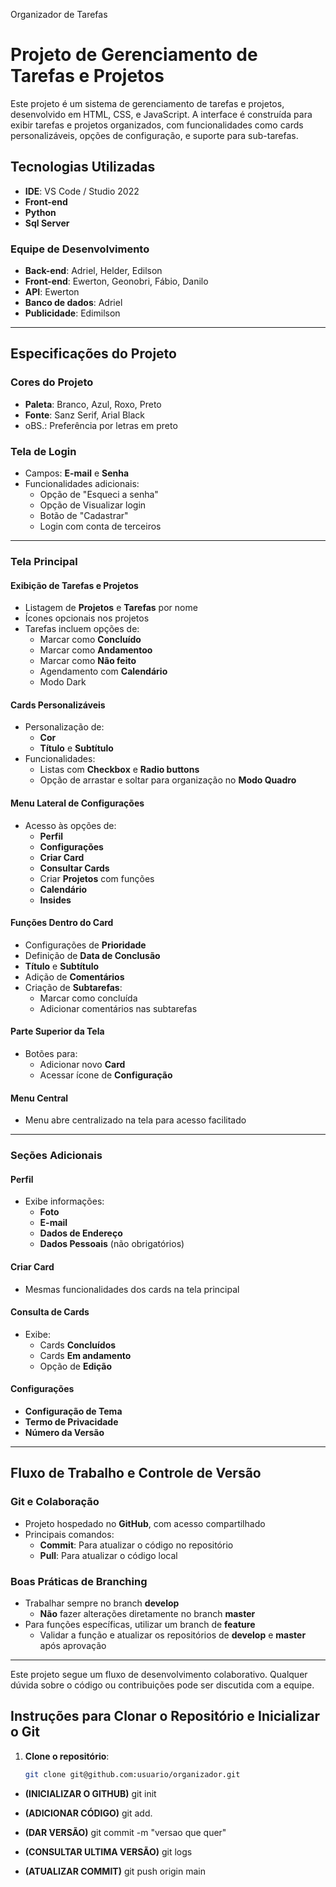 Organizador de Tarefas

# Projeto de Gerenciamento de Tarefas e Projetos

Este projeto é um sistema de gerenciamento de tarefas e projetos, desenvolvido em HTML, CSS, e JavaScript. A interface é construída para exibir tarefas e projetos organizados, com funcionalidades como cards personalizáveis, opções de configuração, e suporte para sub-tarefas.

## Tecnologias Utilizadas
- **IDE**: VS Code / Studio 2022
- **Front-end**
- **Python**
- **Sql Server**

### Equipe de Desenvolvimento
- **Back-end**: Adriel, Helder, Edilson
- **Front-end**: Ewerton, Geonobri, Fábio, Danilo
- **API**: Ewerton
- **Banco de dados**: Adriel
- **Publicidade**: Edimilson

---

## Especificações do Projeto

### Cores do Projeto
- **Paleta**: Branco, Azul, Roxo, Preto
- **Fonte**: Sanz Serif, Arial Black
- oBS.: Preferência por letras em preto

### Tela de Login
- Campos: **E-mail** e **Senha**
- Funcionalidades adicionais:
  - Opção de "Esqueci a senha"
  - Opção de Visualizar login
  - Botão de "Cadastrar"
  - Login com conta de terceiros

---

### Tela Principal

#### Exibição de Tarefas e Projetos
- Listagem de **Projetos** e **Tarefas** por nome
- Ícones opcionais nos projetos
- Tarefas incluem opções de:
  - Marcar como **Concluído**
  - Marcar como **Andamentoo**
  - Marcar como **Não feito**
  - Agendamento com **Calendário**
  - Modo Dark

#### Cards Personalizáveis
- Personalização de:
  - **Cor**
  - **Título** e **Subtítulo**
- Funcionalidades:
  - Listas com **Checkbox** e **Radio buttons**
  - Opção de arrastar e soltar para organização no **Modo Quadro**

#### Menu Lateral de Configurações
- Acesso às opções de:
  - **Perfil**
  - **Configurações**
  - **Criar Card**
  - **Consultar Cards**
  - Criar **Projetos** com funções
  - **Calendário**
  - **Insides**

#### Funções Dentro do Card
- Configurações de **Prioridade**
- Definição de **Data de Conclusão**
- **Título** e **Subtítulo**
- Adição de **Comentários**
- Criação de **Subtarefas**:
  - Marcar como concluída
  - Adicionar comentários nas subtarefas

#### Parte Superior da Tela
- Botões para:
  - Adicionar novo **Card**
  - Acessar ícone de **Configuração**

#### Menu Central
- Menu abre centralizado na tela para acesso facilitado

---

### Seções Adicionais

#### Perfil
- Exibe informações:
  - **Foto**
  - **E-mail**
  - **Dados de Endereço**
  - **Dados Pessoais** (não obrigatórios)

#### Criar Card
- Mesmas funcionalidades dos cards na tela principal

#### Consulta de Cards
- Exibe:
  - Cards **Concluídos**
  - Cards **Em andamento**
  - Opção de **Edição**

#### Configurações
- **Configuração de Tema**
- **Termo de Privacidade**
- **Número da Versão**

---

## Fluxo de Trabalho e Controle de Versão

### Git e Colaboração
- Projeto hospedado no **GitHub**, com acesso compartilhado
- Principais comandos:
  - **Commit**: Para atualizar o código no repositório
  - **Pull**: Para atualizar o código local

### Boas Práticas de Branching
- Trabalhar sempre no branch **develop**
  - **Não** fazer alterações diretamente no branch **master**
- Para funções específicas, utilizar um branch de **feature**
  - Validar a função e atualizar os repositórios de **develop** e **master** após aprovação

---

Este projeto segue um fluxo de desenvolvimento colaborativo. Qualquer dúvida sobre o código ou contribuições pode ser discutida com a equipe.



## Instruções para Clonar o Repositório e Inicializar o Git

1. **Clone o repositório**:
   ```bash
   git clone git@github.com:usuario/organizador.git
- **(INICIALIZAR O GITHUB)**   git init

- **(ADICIONAR CÓDIGO)**   git add.

- **(DAR VERSÃO)**   git commit -m "versao que quer"

- **(CONSULTAR ULTIMA VERSÃO)**   git logs

- **(ATUALIZAR COMMIT)**   git push origin main
